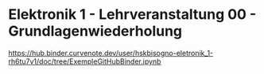 # Elektronik 1 - Lehrveranstaltung 00 - Grundlagenwiederholung

https://hub.binder.curvenote.dev/user/hskbisogno-eletronik_1-rh6tu7v1/doc/tree/ExempleGitHubBinder.ipynb

